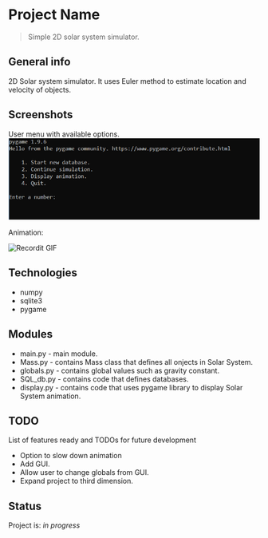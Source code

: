 # Project Name
> Simple 2D solar system simulator.

## General info
2D Solar system simulator. It uses Euler method to estimate location and velocity of objects.

## Screenshots
User menu with available options.
![Menu](./img/menu.png)

Animation:

![Recordit GIF](http://g.recordit.co/j77SYFvqbO.gif)

## Technologies
* numpy
* sqlite3
* pygame

## Modules
* main.py - main module.
* Mass.py - contains Mass class that defines all onjects in Solar System.
* globals.py - contains global values such as gravity constant.
* SQL_db.py - contains code that defines databases.
* display.py - contains code that uses pygame library to display Solar System animation.


## TODO
List of features ready and TODOs for future development
* Option to slow down animation
* Add GUI.
* Allow user to change globals from  GUI.
* Expand project to third dimension.


## Status
Project is: _in progress_
